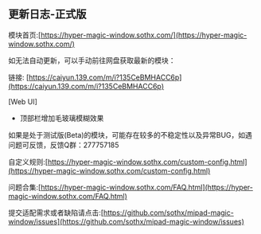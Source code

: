 ## 更新日志-正式版

模块首页:[https://hyper-magic-window.sothx.com/](https://hyper-magic-window.sothx.com/)

如无法自动更新，可以手动前往网盘获取最新的模块：

链接: [https://caiyun.139.com/m/i?135CeBMHACC6p](https://caiyun.139.com/m/i?135CeBMHACC6p)

<!-- [模块主体]

 - 专版模块增加安全风险警告 -->

<!-- [应用横屏布局]

- 新增纪念碑谷3(com.netflix.NGP.MonumentValley3)的游戏横屏适配 -->

[Web UI]

- 顶部栏增加毛玻璃模糊效果

如果是处于测试版(Beta)的模块，可能存在较多的不稳定性以及异常BUG，如遇问题可反馈，反馈Q群：277757185

自定义规则:[https://hyper-magic-window.sothx.com/custom-config.html](https://hyper-magic-window.sothx.com/custom-config.html)

问题合集:[https://hyper-magic-window.sothx.com/FAQ.html](https://hyper-magic-window.sothx.com/FAQ.html)

提交适配需求或者缺陷请点击:[https://github.com/sothx/mipad-magic-window/issues](https://github.com/sothx/mipad-magic-window/issues)
